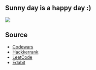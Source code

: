 ## Sunny day is a happy day :)

<img src="https://wallpaperaccess.com/full/3265131.jpg">

## Source
- [Codewars](https://www.codewars.com/)
- [Hackkerrank](https://www.hackerrank.com/)
- [LeetCode](https://leetcode.com/)
- [Edabit](https://edabit.com/)
